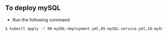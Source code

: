 ## To deploy mySQL 

- Run the following command 

```bash
$ kubectl apply -f 00-mySQL-deployment.yml,05-mySQL-service.yml,10-mySQL-configMap.yml
```